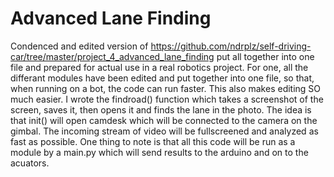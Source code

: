 # Advanced Lane Finding
Condenced and edited version of https://github.com/ndrplz/self-driving-car/tree/master/project_4_advanced_lane_finding put all together into one file and prepared for actual use in a real robotics project. For one, all the differant modules have been edited and put together into one file, so that, when running on a bot, the code can run faster. This also makes editing SO much easier. I wrote the findroad() function which takes a screenshot of the screen, saves it, then opens it and finds the lane in the photo. The idea is that init() will open camdesk which will be connected to the camera on the gimbal. The incoming stream of video will be fullscreened and analyzed as fast as possible. One thing to note is that all this code will be run as a module by a main.py which will send results to the arduino and on to the acuators.
